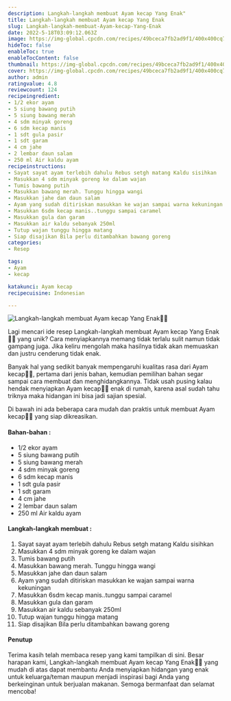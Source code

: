 ```yaml
---
description: Langkah-langkah membuat Ayam kecap Yang Enak"
title: Langkah-langkah membuat Ayam kecap Yang Enak
slug: Langkah-langkah-membuat-Ayam-kecap-Yang-Enak
date: 2022-5-18T03:09:12.063Z
image: https://img-global.cpcdn.com/recipes/49bceca7fb2ad9f1/400x400cq70/photo.jpg
hideToc: false
enableToc: true
enableTocContent: false
thumbnail: https://img-global.cpcdn.com/recipes/49bceca7fb2ad9f1/400x400cq70/photo.jpg
cover: https://img-global.cpcdn.com/recipes/49bceca7fb2ad9f1/400x400cq70/photo.jpg
author: admin
ratingvalue: 4.8
reviewcount: 124
recipeingredient:
- 1/2 ekor ayam
- 5 siung bawang putih
- 5 siung bawang merah
- 4 sdm minyak goreng
- 6 sdm kecap manis
- 1 sdt gula pasir
- 1 sdt garam
- 4 cm jahe
- 2 lembar daun salam
- 250 ml Air kaldu ayam
recipeinstructions:
- Sayat sayat ayam terlebih dahulu Rebus setgh matang Kaldu sisihkan
- Masukkan 4 sdm minyak goreng ke dalam wajan
- Tumis bawang putih
- Masukkan bawang merah. Tunggu hingga wangi
- Masukkan jahe dan daun salam
- Ayam yang sudah ditiriskan masukkan ke wajan sampai warna kekuningan
- Masukkan 6sdm kecap manis..tunggu sampai caramel
- Masukkan gula dan garam
- Masukkan air kaldu sebanyak 250ml
- Tutup wajan tunggu hingga matang
- Siap disajikan Bila perlu ditambahkan bawang goreng
categories:
- Resep

tags:
- Ayam
- kecap

katakunci: Ayam kecap
recipecuisine: Indonesian

---
```


![Langkah-langkah membuat Ayam kecap Yang Enak👩‍🍳](https://img-global.cpcdn.com/recipes/49bceca7fb2ad9f1/400x400cq70/photo.jpg)

Lagi mencari ide resep Langkah-langkah membuat Ayam kecap Yang Enak👩‍🍳 yang unik? Cara menyiapkannya memang tidak terlalu sulit namun tidak gampang juga. Jika keliru mengolah maka hasilnya tidak akan memuaskan dan justru cenderung tidak enak.

Banyak hal yang sedikit banyak mempengaruhi kualitas rasa dari Ayam kecap👩‍🍳, pertama dari jenis bahan, kemudian pemilihan bahan segar sampai cara membuat dan menghidangkannya. Tidak usah pusing kalau hendak menyiapkan Ayam kecap👩‍🍳 enak di rumah, karena asal sudah tahu triknya maka hidangan ini bisa jadi sajian spesial.

Di bawah ini ada beberapa cara mudah dan praktis untuk membuat Ayam kecap👩‍🍳 yang siap dikreasikan.

<!--inarticleads1-->

#### Bahan-bahan :

- 1/2 ekor ayam
- 5 siung bawang putih
- 5 siung bawang merah
- 4 sdm minyak goreng
- 6 sdm kecap manis
- 1 sdt gula pasir
- 1 sdt garam
- 4 cm jahe
- 2 lembar daun salam
- 250 ml Air kaldu ayam

<!--inarticleads2-->

#### Langkah-langkah membuat :

1. Sayat sayat ayam terlebih dahulu Rebus setgh matang Kaldu sisihkan
1. Masukkan 4 sdm minyak goreng ke dalam wajan
1. Tumis bawang putih
1. Masukkan bawang merah. Tunggu hingga wangi
1. Masukkan jahe dan daun salam
1. Ayam yang sudah ditiriskan masukkan ke wajan sampai warna kekuningan
1. Masukkan 6sdm kecap manis..tunggu sampai caramel
1. Masukkan gula dan garam
1. Masukkan air kaldu sebanyak 250ml
1. Tutup wajan tunggu hingga matang
1. Siap disajikan Bila perlu ditambahkan bawang goreng

#### Penutup

Terima kasih telah membaca resep yang kami tampilkan di sini. Besar harapan kami, Langkah-langkah membuat Ayam kecap Yang Enak👩‍🍳 yang mudah di atas dapat membantu Anda menyiapkan hidangan yang enak untuk keluarga/teman maupun menjadi inspirasi bagi Anda yang berkeinginan untuk berjualan makanan. Semoga bermanfaat dan selamat mencoba!